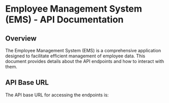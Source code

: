 # Employee Management System (EMS) - API Documentation

## Overview

The Employee Management System (EMS) is a comprehensive application designed to facilitate efficient management of employee data. This document provides details about the API endpoints and how to interact with them.

## API Base URL

The API base URL for accessing the endpoints is:

